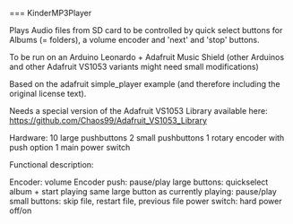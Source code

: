 === KinderMP3Player

Plays Audio files from SD card to be controlled by quick select buttons for Albums (= folders),
a volume encoder and 'next' and 'stop' buttons.

To be run on an Arduino Leonardo + Adafruit Music Shield
(other Arduinos and other Adafruit VS1053 variants might need small modifications)

Based on the adafruit simple_player example (and therefore including the original license text).

Needs a special version of the Adafruit VS1053 Library available here: https://github.com/Chaos99/Adafruit_VS1053_Library


Hardware:
10 large pushbuttons 
2 small pushbuttons
1 rotary encoder with push option
1 main power switch

Functional description:

Encoder: volume
Encoder push: pause/play
large buttons: quickselect album + start playing
same large button as currently playing: pause/play
small buttons: skip file, restart file, previous file
power switch: hard power off/on